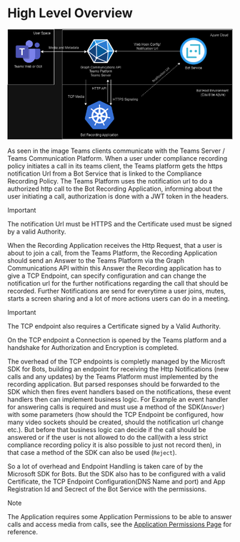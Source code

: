 # High Level Overview

![Image 1,](../images/Overview.png)

As seen in the image Teams clients communicate with the Teams Server / Teams Communication Platform. When a user under compliance recording policy initiates a call in its teams client, the Teams platform gets the https notification Url from a Bot Service that is linked to the Compliance Recording Policy. The Teams Platform uses the notification url to do a authorized http call to the Bot Recording Application, informing about the user initiating a call, authorization is done with a JWT token in the headers.

> [!IMPORTANT]
> The notification Url must be HTTPS and the Certificate used must be signed by a valid Authority.

When the Recording Application receives the Http Request, that a user is about to join a call, from the Teams Platform, the Recording Application should send an Answer to the Teams Platform via the Graph Communications API within this Answer the Recording application has to give a TCP Endpoint, can specify configuration and can change the notification url for the further notifications regarding the call that should be recorded. Further Notifications are send for everytime a user joins, mutes, starts a screen sharing and a lot of more actions users can do in a meeting.

> [!IMPORTANT]  
> The TCP endpoint also requires a Certificate signed by a Valid Authority.

On the TCP endpoint a Connection is opened by the Teams platform and a handshake for Authorization and Encryption is completed.

The overhead of the TCP endpoints is completly managed by the Microsft SDK for Bots, building an endpoint for receiving the Http Notifications (new calls and any updates) by the Teams Platform must implemented by the recording application. But parsed responses should be forwarded to the SDK which then fires event handlers based on the notifications, these event handlers then can implement business logic. For Example an event handler for answering calls is required and must use a method of the SDK(`Answer`) with some parameters (how should the TCP Endpoint be configured, how many video sockets should be created, should the notification url change etc.). But before that business logic can decide if the call should be answered or if the user is not allowed to do the call(with a less strict compliance recording policy it is also possible to just not record then), in that case a method of the SDK can also be used (`Reject`).

So a lot of overhead and Endpoint Handling is taken care of by the Microsoft SDK for Bots. But the SDK also has to be configured with a valid Certificate, the TCP Endpoint Configuration(DNS Name and port) and App Registration Id and Secrect of the Bot Service with the permissions.

> [!NOTE]
> The Application requires some Application Permissions to be able to answer calls and access media from calls, see the [Application Permissions Page](./application-permission) for reference.
